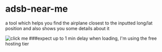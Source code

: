 # adsb-near-me
a tool which helps you find the airplane closest to the inputted long/lat position and also shows you some details about it

![click me](https://adsb-near-me.onrender.com/)
###expect up to 1 min delay when loading, I'm using the free hosting tier
